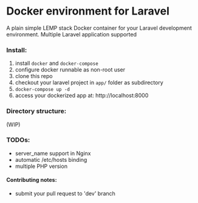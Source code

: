 # Docker environment for Laravel

A plain simple LEMP stack Docker container for your Laravel development environment. 
Multiple Laravel application supported

### Install:
1. install `docker` and `docker-compose`
1. configure docker runnable as non-root user
1. clone this repo
1. checkout your laravel project in `app/` folder as subdirectory
1. `docker-compose up -d`
1. access your dockerized app at: http://localhost:8000

### Directory structure:
(WIP)

### TODOs:
* server_name support in Nginx
* automatic /etc/hosts binding
* multiple PHP version

#### Contributing notes:
* submit your pull request to 'dev' branch
